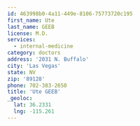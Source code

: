 ```yaml
---
id: 463998b0-4a11-449e-8106-75773720c195
first_name: Ute
last_name: GEEB
license: M.D.
services:
  - internal-medicine
category: doctors
address: '2031 N. Buffalo'
city: 'Las Vegas'
state: NV
zip: '89128'
phone: 702-383-2650
title: 'Ute GEEB'
_geoloc:
  lat: 36.2331
  lng: -115.261
---
```

